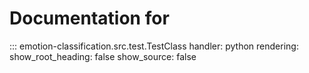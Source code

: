 # Documentation for

::: emotion-classification.src.test.TestClass
    handler: python
    rendering:
      show_root_heading: false
      show_source: false